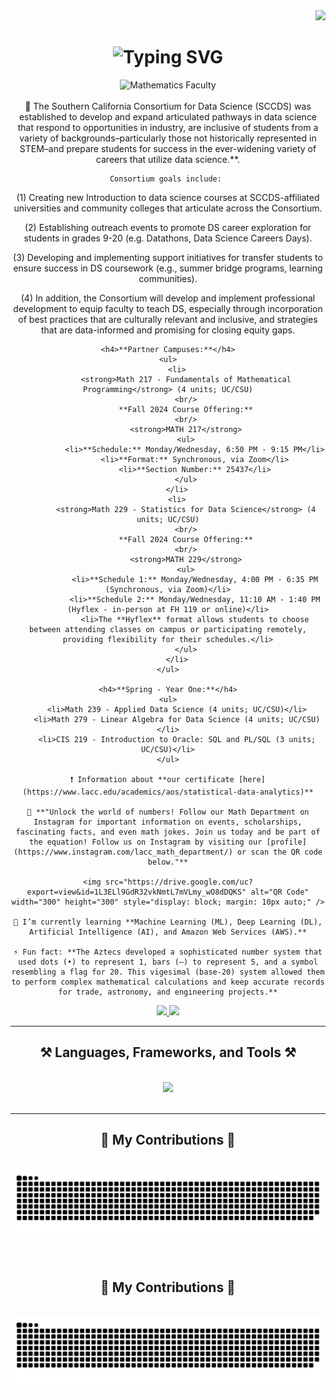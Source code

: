 <div align="right">
    <img src="https://visitor-badge.laobi.icu/badge?page_id=pineda0021.pineda0021" />
</div>

<h1 align="center">
    <img src="https://readme-typing-svg.herokuapp.com/?font=Righteous&size=35&center=true&vCenter=true&width=500&height=70&duration=4000&lines=Hi+There!+👋;+Welcome+to+the+LACC+Datathon!;" alt="Typing SVG" />
</h1>

<div align="center">
    <img src="https://drive.google.com/uc?export=view&id=1GWkfaTIrSp0TRjDg9xziLrgPxgqF9O5d" alt="Mathematics Faculty" width="500" />
</div>


<br/>

<div align="center">
    🔭 The Southern California Consortium for Data Science (SCCDS) was established to develop and expand articulated pathways in data science that respond to opportunities in industry, are inclusive of students from a variety of backgrounds–particularly those not historically represented in STEM–and prepare students for success in the ever-widening variety of careers that utilize data science.**.

    Consortium goals include: 

(1) Creating new Introduction to data science courses at SCCDS-affiliated universities and community colleges that articulate across the Consortium.

(2) Establishing outreach events to promote DS career exploration for students in grades 9-20 (e.g. Datathons, Data Science Careers Days).

(3) Developing and implementing support initiatives for transfer students to ensure success in DS coursework (e.g., summer bridge programs, learning communities). 

(4) In addition, the Consortium will develop and implement professional development to equip faculty to teach DS, especially through incorporation of best practices that are culturally relevant and inclusive, and strategies that are data-informed and promising for closing equity gaps.

    <h4>**Partner Campuses:**</h4>
    <ul>
        <li>
            <strong>Math 217 - Fundamentals of Mathematical Programming</strong> (4 units; UC/CSU)
            <br/>
            **Fall 2024 Course Offering:**
            <br/>
            <strong>MATH 217</strong>
            <ul>
                <li>**Schedule:** Monday/Wednesday, 6:50 PM - 9:15 PM</li>
                <li>**Format:** Synchronous, via Zoom</li>
                <li>**Section Number:** 25437</li>
            </ul>
        </li>
        <li>
            <strong>Math 229 - Statistics for Data Science</strong> (4 units; UC/CSU)
            <br/>
            **Fall 2024 Course Offering:**
            <br/>
            <strong>MATH 229</strong>
            <ul>
                <li>**Schedule 1:** Monday/Wednesday, 4:00 PM - 6:35 PM (Synchronous, via Zoom)</li>
                <li>**Schedule 2:** Monday/Wednesday, 11:10 AM - 1:40 PM (Hyflex - in-person at FH 119 or online)</li>
                <li>The **Hyflex** format allows students to choose between attending classes on campus or participating remotely, providing flexibility for their schedules.</li>
            </ul>
        </li>
    </ul>

    <h4>**Spring - Year One:**</h4>
    <ul>
        <li>Math 239 - Applied Data Science (4 units; UC/CSU)</li>
        <li>Math 279 - Linear Algebra for Data Science (4 units; UC/CSU)</li>
        <li>CIS 219 - Introduction to Oracle: SQL and PL/SQL (3 units; UC/CSU)</li>
    </ul>

    ❗ Information about **our certificate [here](https://www.lacc.edu/academics/aos/statistical-data-analytics)**

    📢 **"Unlock the world of numbers! Follow our Math Department on Instagram for important information on events, scholarships, fascinating facts, and even math jokes. Join us today and be part of the equation! Follow us on Instagram by visiting our [profile](https://www.instagram.com/lacc_math_department/) or scan the QR code below."**

    <img src="https://drive.google.com/uc?export=view&id=1L3ELl9GdR32vkNmtL7mVLmy_wO8dDQKS" alt="QR Code" width="300" height="300" style="display: block; margin: 10px auto;" />

    🌱 I’m currently learning **Machine Learning (ML), Deep Learning (DL), Artificial Intelligence (AI), and Amazon Web Services (AWS).**

    ⚡ Fun fact: **The Aztecs developed a sophisticated number system that used dots (•) to represent 1, bars (—) to represent 5, and a symbol resembling a flag for 20. This vigesimal (base-20) system allowed them to perform complex mathematical calculations and keep accurate records for trade, astronomy, and engineering projects.**
</div>

<div align="center"> 
    <a href="mailto:pinedaem@laccd.edu">
        <img src="https://img.shields.io/badge/Email-333333?style=for-the-badge&logo=gmail&logoColor=red" />
    </a>
    <a href="https://linkedin.com/in/edward-pineda-castro-b163b7119" target="_blank">
        <img src="https://img.shields.io/badge/LinkedIn-0077B5?style=for-the-badge&logo=linkedin&logoColor=white" />
    </a>
</div>

<hr/>

<h2 align="center">⚒️ Languages, Frameworks, and Tools ⚒️</h2>
<br/>
<div align="center">
    <img src="https://skillicons.dev/icons?i=react,bootstrap,html,vscode,github,java,cpp,r,python" />
</div>

<br/>
<hr/>

<div align="center">
    <h2>🐍 My Contributions 🐍</h2>
    <br>
    <img alt="snake eating my contributions" src="https://raw.githubusercontent.com/salesp07/salesp07/output/github-contribution-grid-snake.svg" />
    <br/><br/><br/>
</div>



<div align="center">
  <h2>🐍 My Contributions 🐍</h2>
  <br>
  <img alt="snake eating my contributions" src="https://raw.githubusercontent.com/salesp07/salesp07/output/github-contribution-grid-snake.svg" />
  <br/><br/><br/>
</div>
